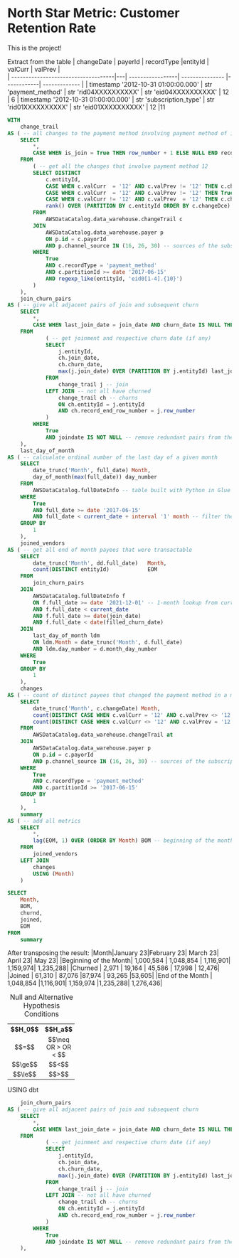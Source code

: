 # North Star Metric: Customer Retention Rate 

This is the project!

Extract from the table 
| changeDate  | payerId | recordType |entityId | valCurr | valPrev |  
| ------------------------------------|---| -----------------| --------------- |------------| ------------- |
| timestamp '2012-10-31 01:00:00.000' | str 'payment_method' | str 'rid04XXXXXXXXXX'  | str 'eid04XXXXXXXXXX' | 12 | 6
| timestamp '2012-10-31 01:00:00.000' | str 'subscription_type' | str 'rid01XXXXXXXXXX'  | str 'eid01XXXXXXXXXX' | 12 |11


```sql
WITH 
    change_trail  
AS ( -- all changes to the payment method involving payment method of interest -> 12 
    SELECT
        *,
        CASE WHEN is_join = True THEN row_number + 1 ELSE NULL END record_end_row_number   -- expected row number for the churn 
    FROM 
        ( -- get all the changes that involve payment method 12 
        SELECT DISTINCT 
            c.entityId,
            CASE WHEN c.valCurr  = '12' AND c.valPrev != '12' THEN c.changeDate     END join_date,
            CASE WHEN c.valCurr  = '12' AND c.valPrev != '12' THEN True ELSE False  END is_join,  -- flag to signify join
            CASE WHEN c.valCurr != '12' AND c.valPrev  = '12' THEN c.changeDate     END churn_date,
            rank() OVER (PARTITION BY c.entityId ORDER BY c.changeDce)                  row_number -- since there are duplicates in the table 
        FROM 
            AWSDataCatalog.data_warehouse.changeTrail c
        JOIN
            AWSDataCatalog.data_warehouse.payer p
            ON p.id = c.payorId  
            AND p.channel_source IN (16, 26, 30) -- sources of the subscription
        WHERE 
            True
            AND c.recordType = 'payment_method'
            AND c.partitionId >= date '2017-06-15' 
            AND regexp_like(entityId, 'eid0[1-4].{10}')
        )
    ), 
    join_churn_pairs
AS ( -- give all adjacent pairs of join and subsequent churn 
    SELECT 
        *,
        CASE WHEN last_join_date = join_date AND churn_date IS NULL THEN current_date ELSE churn_date END filled_churn_date -- current date if did not churn
    FROM 
            ( -- get joinment and respective churn date (if any)
            SELECT 
                j.entityId,
                ch.join_date,
                ch.churn_date,
                max(j.join_date) OVER (PARTITION BY j.entityId) last_join_date                                   
            FROM 
                change_trail j -- join
            LEFT JOIN -- not all have churned 
                change_trail ch -- churns 
                ON ch.entityId = j.entityId 
                AND ch.record_end_row_number = j.row_number 
            )
        WHERE 
            True
            AND joindate IS NOT NULL -- remove redundant pairs from the left join  
    ),
    last_day_of_month
AS ( -- calcualate ordinal number of the last day of a given month
    SELECT
        date_trunc('Month', full_date) Month,
        day_of_month(max(full_date)) day_number
    FROM 
        AWSDataCatalog.fullDateInfo -- table built with Python in Glue job to give info about a given day 
    WHERE 
        True 
        AND full_date >= date '2017-06-15'  
        AND full_date < current_date + interval '1' month -- filter the rest of the table 
    GROUP BY 
        1
    ),
    joined_vendors
AS ( -- get all end of month payees that were transactable
    SELECT
        date_trunc('Month', dd.full_date)   Month, 
        count(DISTINCT entityId)            EOM
    FROM
        join_churn_pairs
    JOIN 
        AWSDataCatalog.fullDateInfo f 
        ON f.full_date >= date '2021-12-01' -- 1-month lookup from current year
        AND f.full_date < current_date 
        AND f.full_date >= date(join_date) 
        AND f.full_date < date(filled_churn_date)
    JOIN
        last_day_of_month ldm
        ON ldm.Month = date_trunc('Month', d.full_date) 
        AND ldm.day_number = d.month_day_number
    WHERE
        True
    GROUP BY 
        1
    ),
    changes 
AS ( -- count of distinct payees that changed the payment method in a month
    SELECT
        date_trunc('Month', c.changeDate) Month,
        count(DISTINCT CASE WHEN c.valCurr = '12' AND c.valPrev <> '12' THEN c.entityId END) joined,
        count(DISTINCT CASE WHEN c.valCurr <> '12' AND c.valPrev = '12' THEN c.entityId END) churnd
    FROM 
        AWSDataCatalog.data_warehouse.changeTrail at
    JOIN
        AWSDataCatalog.data_warehouse.payer p
        ON p.id = c.payorId  
        AND p.channel_source IN (16, 26, 30) -- sources of the subscription
    WHERE 
        True
        AND c.recordType = 'payment_method'
        AND c.partitionId >= '2017-06-15' 
    GROUP BY 
        1
    ),
    summary
AS ( -- add all metrics 
    SELECT
        *,
        lag(EOM, 1) OVER (ORDER BY Month) BOM -- beginning of the months are the transactable payees that existed on the last day of the month
    FROM 
        joined_vendors
    LEFT JOIN 
        changes 
        USING (Month)
    )

SELECT 
    Month,
    BOM,
    churnd,
    joined,
    EOM
FROM 
    summary
```

After transposing the result:
|Month|January 23|February 23| March 23| April 23| May 23|
|Beginning of the Month|	1,000,584 |	1,048,854 |	1,116,901| 1,159,974| 1,235,288|
|Churned	|				2,971	| 19,164 |	45,586 |	17,998	| 12,476|
|Joined 	|				61,310 |	87,076	|87,974 |	93,265	|53,605|
|End of the Month |		1,048,854	|1,116,901|	1,159,974	|1,235,288|	1,276,436|

<table style="text-align:center; width:30%; text-align:center;font-size: 100% ">
  <caption style = "font-size: 110%">Null and Alternative Hypothesis Conditions</caption>
  <tr>
    <th>$$H_0$$</th>
    <th>$$H_a$$</th>
  </tr>
  <tr>
    <td>$$=$$</td>
    <td>$$\neq OR > OR < $$</td>
  </tr>
  <tr>
    <td>$$\ge$$</td>
    <td>$$<$$ </td>
  </tr>
  <tr>
    <td>$$\le$$</td>
    <td> $$>$$ </td>
  </tr>
  <tr>
</table>

USING dbt 
```sql
    join_churn_pairs
AS ( -- give all adjacent pairs of join and subsequent churn 
    SELECT 
        *,
        CASE WHEN last_join_date = join_date AND churn_date IS NULL THEN current_date ELSE churn_date END filled_churn_date -- current date if did not churn
    FROM 
            ( -- get joinment and respective churn date (if any)
            SELECT 
                j.entityId,
                ch.join_date,
                ch.churn_date,
                max(j.join_date) OVER (PARTITION BY j.entityId) last_join_date                                   
            FROM 
                change_trail j -- join
            LEFT JOIN -- not all have churned 
                change_trail ch -- churns 
                ON ch.entityId = j.entityId 
                AND ch.record_end_row_number = j.row_number 
            )
        WHERE 
            True
            AND joindate IS NOT NULL -- remove redundant pairs from the left join  
    ),
```
